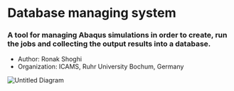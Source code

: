 # Database managing system
### A tool for managing Abaqus simulations in order to create, run the jobs and collecting the output results into a database.
 

  - Author: Ronak Shoghi
  - Organization: ICAMS, Ruhr University Bochum, Germany

![Untitled Diagram](https://user-images.githubusercontent.com/94053464/168777824-581e8553-cc9e-4b72-b01f-06d891dcd4ba.jpg)
